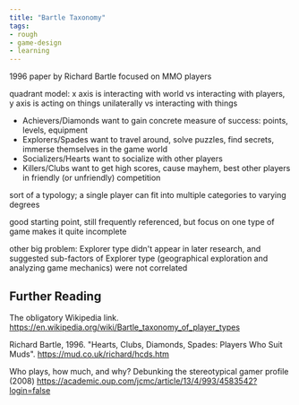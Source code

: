 ```yaml
---
title: "Bartle Taxonomy"
tags:
- rough
- game-design
- learning
---
```


1996 paper by Richard Bartle focused on MMO players

quadrant model: x axis is interacting with world vs interacting with players, y axis is acting on things unilaterally vs interacting with things

- Achievers/Diamonds want to gain concrete measure of success: points, levels, equipment
- Explorers/Spades want to travel around, solve puzzles, find secrets, immerse themselves in the game world
- Socializers/Hearts want to socialize with other players
- Killers/Clubs want to get high scores, cause mayhem, best other players in friendly (or unfriendly) competition

sort of a typology; a single player can fit into multiple categories to varying degrees

good starting point, still frequently referenced, but focus on one type of game makes it quite incomplete

other big problem: Explorer type didn't appear in later research, and suggested sub-factors of Explorer type (geographical exploration and analyzing game mechanics) were not correlated 

## Further Reading

The obligatory Wikipedia link. https://en.wikipedia.org/wiki/Bartle_taxonomy_of_player_types

Richard Bartle, 1996. "Hearts, Clubs, Diamonds, Spades: Players Who Suit Muds". https://mud.co.uk/richard/hcds.htm

Who plays, how much, and why? Debunking the stereotypical gamer profile (2008)
https://academic.oup.com/jcmc/article/13/4/993/4583542?login=false
